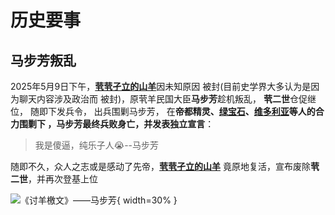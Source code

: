 # 历史要事

## 马步芳叛乱

2025年5月9日下午，[**茕茕孑立的山羊**](https://goatwiki.netlify.app/name/?_refluxos=a10#_4)因未知原因
被封(目前史学界大多认为是因为聊天内容涉及政治而
被封)，原茕羊民国大臣**马步芳**趁机叛乱，
**茕二世**仓促继位， 随即下发兵令， 出兵围剿马步芳，
在**帝都精灵、[绿宝石](https://goatwiki.netlify.app/name/?_refluxos=a10#_7)、[维多利亚](https://goatwiki.netlify.app/name/?_refluxos=a10#_8)**等人的合力围剿下
，马步芳最终兵败身亡，并发表**独立宣言**：

>我是傻逼，纯乐子人😭--马步芳

随即不久，众人之志或是感动了先帝，[**茕茕孑立的山羊**](https://goatwiki.netlify.app/name/?_refluxos=a10#_4)
竟原地复活，宣布废除**茕二世**，并再次登基上位

![《讨羊檄文》——马步芳](https://s21.ax1x.com/2025/08/04/pVNzm0x.jpg){ width=30% }
